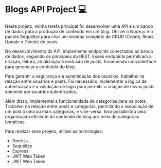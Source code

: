 <h1>Blogs API Project 💻</h1>

Neste projeto, minha tarefa principal foi desenvolver uma API e um banco de dados para a produção de conteúdo em um blog. Utilizei o Node.js e o pacote Sequelize para criar um sistema completo de CRUD (Create, Read, Update e Delete) de posts.

No desenvolvimento da API, implementei endpoints conectados ao banco de dados, seguindo os princípios do REST. Esses endpoints permitiram a criação, leitura, atualização e exclusão de posts, fornecendo uma interface para gerenciar o conteúdo do blog.

Para garantir a segurança e a autenticação dos usuários, trabalhei na relação entre usuários e posts. Foi necessário implementar a lógica de autenticação e a validação de login para permitir a criação de novos posts somente por usuários autenticados.

Além disso, implementei a funcionalidade de categorias para os posts. Trabalhei na relação entre posts e categorias, permitindo a associação de um post a uma ou mais categorias, e vice-versa. Isso possibilitou uma organização eficiente do conteúdo do blog por meio de categorias temáticas.

Para realizar esse projeto, utilizei as tecnologias:

<ul>
  <li>Node.js</li>
  <li>Sequelize</li>
  <li>Express</li>
  <li>JWT Web Token</li>
  <li>JWT Web Token</li>
</ul>
